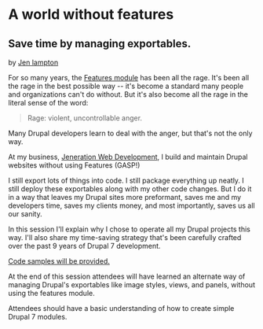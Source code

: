 # A world without features

## Save time by managing exportables.

by [Jen lampton](https://www.jenlampton.com)


For so many years, the [Features module](https://www.drupal.org/project/features)
has been all the rage. It's been all the rage in the best possible way -- it's
become a standard many people and organizations can't do without. But it's also
become all the rage in the literal sense of the word:

> Rage: violent, uncontrollable anger.

Many Drupal developers learn to deal with the anger, but that's not the only way.

At my business, [Jeneration Web Development](https://www.jeneration.com), I
build and maintain Drupal websites without using Features (GASP!)

I still export lots of things into code. I still package everything up neatly.
I still deploy these exportables along with my other code changes. But I do it
in a way that leaves my Drupal sites more preformant, saves me and my developers
time, saves my clients money, and most importantly, saves us all our sanity.

In this session I'll explain why I chose to operate all my Drupal projects this
way. I'll also share my time-saving strategy that's been carefully crafted over
the past 9 years of Drupal 7 development.

[Code samples will be provided.](https://github.com/jenlampton/jenerate)

At the end of this session attendees will have learned an alternate way of
managing Drupal's exportables like image styles, views, and panels, without
using the features module.

Attendees should have a basic understanding of how to create simple Drupal 7 modules.
